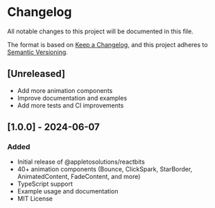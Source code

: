# Changelog

All notable changes to this project will be documented in this file.

The format is based on [Keep a Changelog](https://keepachangelog.com/en/1.0.0/), and this project adheres to [Semantic Versioning](https://semver.org/spec/v2.0.0.html).

## [Unreleased]
- Add more animation components
- Improve documentation and examples
- Add more tests and CI improvements

## [1.0.0] - 2024-06-07
### Added
- Initial release of @appletosolutions/reactbits
- 40+ animation components (Bounce, ClickSpark, StarBorder, AnimatedContent, FadeContent, and more)
- TypeScript support
- Example usage and documentation
- MIT License 